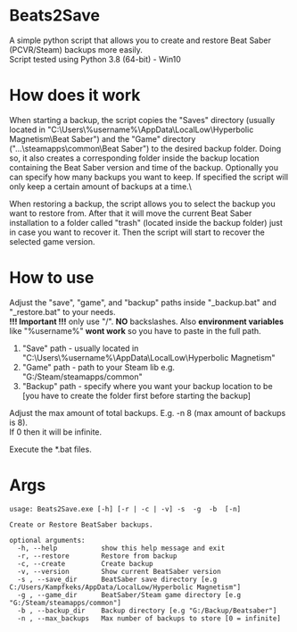 # Beats2Save

A simple python script that allows you to create and restore Beat Saber (PCVR/Steam) backups more easily.\
Script tested using Python 3.8 (64-bit) - Win10 

# How does it work
When starting a backup, the script copies the "Saves" directory (usually located in "C:\Users\\%username%\\AppData\LocalLow\Hyperbolic Magnetism\Beat Saber") and the "Game" directory ("...\steamapps\common\Beat Saber") to the desired backup folder. Doing so, it also creates a corresponding folder inside the backup location containing the Beat Saber version and time of the backup. Optionally you can specify how many backups you want to keep. If specified the script will only keep a certain amount of backups at a time.\

When restoring a backup, the script allows you to select the backup you want to restore from. After that it will move the current Beat Saber installation to a folder called "trash" (located inside the backup folder) just in case you want to recover it. Then the script will start to recover the selected game version.

# How to use
Adjust the "save", "game", and "backup" paths inside "_backup.bat" and "_restore.bat" to your needs.\
**!!! Important !!!** only use "/". **NO** backslashes. Also **environment variables** like "%username%" **wont work** so you have to paste in the full path.
1. "Save" path - usually located in "C:\Users\\%username%\\AppData\LocalLow\Hyperbolic Magnetism\"
2. "Game" path - path to your Steam lib e.g. "G:/Steam/steamapps/common"
3. "Backup" path - specify where you want your backup location to be [you have to create the folder first before starting the backup]

Adjust the max amount of total backups. E.g. -n 8 (max amount of backups is 8).\
If 0 then it will be infinite.

Execute the *.bat files.


# Args
```test
usage: Beats2Save.exe [-h] [-r | -c | -v] -s  -g  -b  [-n]

Create or Restore BeatSaber backups.

optional arguments:
  -h, --help           show this help message and exit
  -r, --restore        Restore from backup
  -c, --create         Create backup
  -v, --version        Show current BeatSaber version
  -s , --save_dir      BeatSaber save directory [e.g C:/Users/Kampfkeks/AppData/LocalLow/Hyperbolic Magnetism"]
  -g , --game_dir      BeatSaber/Steam game directory [e.g "G:/Steam/steamapps/common"]
  -b , --backup_dir    Backup directory [e.g "G:/Backup/Beatsaber"]
  -n , --max_backups   Max number of backups to store [0 = infinite]
```
